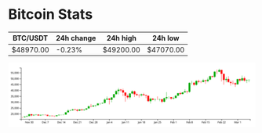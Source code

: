 # Bitcoin Stats

BTC/USDT|24h change|24h high|24h low|
|---|---|---|---|
|$48970.00|-0.23%|$49200.00|$47070.00|

<img src="./chart.svg">

